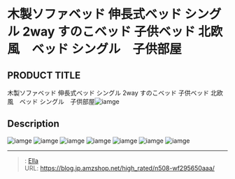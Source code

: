 # 木製ソファベッド 伸長式ベッド シングル 2way すのこベッド 子供ベッド 北欧風　ベッド シングル　子供部屋


## PRODUCT TITLE 

木製ソファベッド 伸長式ベッド シングル 2way すのこベッド 子供ベッド 北欧風　ベッド シングル　子供部屋![iamge](https://b2bfiles1.gigab2b.cn/image/wkseller/304/20221011_4b977b6f1fb5fdac4a58919f6872036f.jpg)

## Description











![iamge](https://b2bfiles1.gigab2b.cn/image/wkseller/304/20221011_38e50b52e2c66a4cc3824250b0d514d3.jpg)
![iamge](https://b2bfiles1.gigab2b.cn/image/wkseller/304/20221011_d53f7d1b3627f6d46b5b152b8537dd4a.jpg)
![iamge](https://b2bfiles1.gigab2b.cn/image/wkseller/304/20221011_7a88bc39c20554df58e1ddf54143c0c4.jpg)
![iamge](https://b2bfiles1.gigab2b.cn/image/wkseller/304/20221011_8d6590a475370ea8337453b0598fcb17.jpg)
![iamge](https://b2bfiles1.gigab2b.cn/image/wkseller/304/20221011_40a96e07f64ae91f5bc48e65b7088eb6.jpg)
![iamge](https://b2bfiles1.gigab2b.cn/image/wkseller/304/20221011_df2bb4b45f95249285b982b6e874a6c5.jpg)
![iamge](https://b2bfiles1.gigab2b.cn/image/wkseller/304/20221011_b57307d7a56d8eff6d40ff142d0decca.jpg)


---

> : [Ella](https://blog.jp.amzshop.net/)  
> URL: https://blog.jp.amzshop.net/high_rated/n508-wf295650aaa/  

